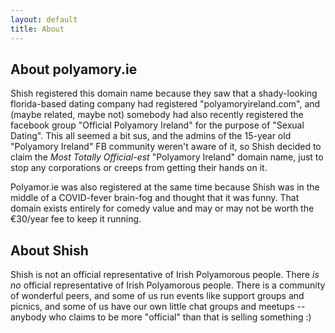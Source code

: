 ```yaml
---
layout: default
title: About
---
```


## About polyamory.ie

Shish registered this domain name because they saw that a shady-looking florida-based dating company had registered "polyamoryireland.com", and (maybe related, maybe not) somebody had also recently registered the facebook group "Official Polyamory Ireland" for the purpose of "Sexual Dating". This all seemed a bit sus, and the admins of the 15-year old "Polyamory Ireland" FB community weren't aware of it, so Shish decided to claim the _Most Totally Official-est_ "Polyamory Ireland" domain name, just to stop any corporations or creeps from getting their hands on it.

Polyamor.ie was also registered at the same time because Shish was in the middle of a COVID-fever brain-fog and thought that it was funny. That domain exists entirely for comedy value and may or may not be worth the €30/year fee to keep it running.

## About Shish

Shish is not an official representative of Irish Polyamorous people. There _is no_ official representative of Irish Polyamorous people. There is a community of wonderful peers, and some of us run events like support groups and picnics, and some of us have our own little chat groups and meetups -- anybody who claims to be more "official" than that is selling something :)
